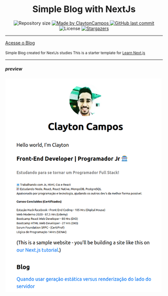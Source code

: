 <h1 align="center" width="250px>
    NextLevelWeek 3.0
</h1>

<h4 align="center"> 
	 Simple Blog with NextJs 
</h4>
<p align="center">	
  <img alt="Repository size" src="https://img.shields.io/github/repo-size/claytoncampos/simple-blog-nextjs">
	
  <a href="https://www.linkedin.com/in/clayton-almeida-campos-198732176/">
    <img alt="Made by ClaytonCampos" src="https://img.shields.io/badge/made%20by-ClaytonCampos-%2304D361">
  </a>
  
  <a href="https://github.com/claytoncampos/simple-blog-nextjs">
    <img alt="GitHub last commit" src="https://img.shields.io/github/last-commit/claytoncampos/simple-blog-nextjs">
  </a>

  <img alt="License" src="https://img.shields.io/badge/license-MIT-brightgreen">
   <a href="https://github.com/claytoncampos/simple-blog-nextjs/stargazers">
    <img alt="Stargazers" src="https://img.shields.io/github/stars/claytoncampos/simple-blog-nextjs?style=social">
  </a>


---
[Acesse o Blog](http://simple-blog-nextjs.claytoncampos.vercel.app/)

<small>Simple Blog created for NextJs studies
This is a starter template for [Learn Next.js](https://nextjs.org/learn)</small>

___
##### preview
<img align="center" alt="home" src="./background/captura.png" width="500">
